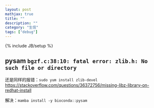 ```yaml
---
layout: post
mathjax: true
title: ""
description: ""
category: "生信"
tags: ["debug"]
---
```

{% include JB/setup %}

## pysam `bgzf.c:38:10: fatal error: zlib.h: No such file or directory`

还是同样的报错：`sudo yum install zlib-devel`
<https://stackoverflow.com/questions/36372756/missing-libz-library-on-redhat-install>

解决：`mamba install -y bioconda::pysam`